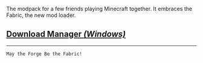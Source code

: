 The modpack for a few friends playing Minecraft together. It embraces the Fabric, the new mod loader.

## [**Download Manager *(Windows)***](/launcher/latest/MayTheForge.exe?raw=true)

---
`May the Forge Be the Fabric!`
